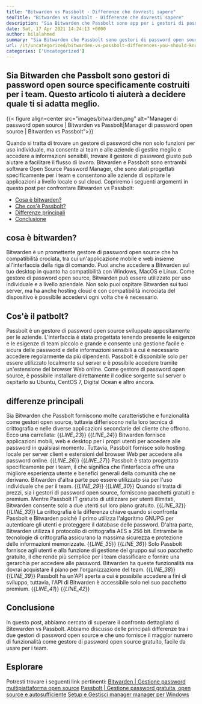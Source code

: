 ```yaml
---
title: "Bitwarden vs Passbolt - Differenze che dovresti sapere" 
seoTitle: "Bitwarden vs Passbolt - Differenze che dovresti sapere" 
description: "Sia Bitwarden che Passbolt sono app per i gestori di password open source creati per i team. Questo articolo ti aiuterà a decidere quale ti si adatta meglio." 
date: Sat, 17 Apr 2021 14:24:13 +0000
author: bilalahmed
summary: "Sia Bitwarden che Passbolt sono gestori di password open source in particolare per i team. Questo articolo ti aiuterà a decidere quale ti si adatta meglio." 
url: /it/uncategorized/bitwarden-vs-passbolt-differences-you-should-know/
categories: ['Uncategorized']
---
```


## Sia Bitwarden che Passbolt sono gestori di password open source specificamente costruiti per i team. Questo articolo ti aiuterà a decidere quale ti si adatta meglio.

{{< figure align=center src="images/bitwarden.png" alt="Manager di password open source | Bitwarden vs Passbolt|Manager di password open source | Bitwarden vs Passbolt">}}

Quando si tratta di trovare un gestore di password che non solo funzioni per uso individuale, ma consente ai team e alle aziende di gestire meglio e accedere a informazioni sensibili, trovare il gestore di password giusto può aiutare a facilitare il flusso di lavoro. Bitwarden e Passbolt sono entrambi software Open Source Password Manager, che sono stati progettati specificamente per i team e consentono alle aziende di ospitare le applicazioni a livello locale o sul cloud. Copriremo i seguenti argomenti in questo post per confrontare Bitwarden vs Passbolt:
  * [Cosa è bitwarden?][1]
  * [Che cos'è Passbolt?][2]
  * [Differenze principali][3]
  * [Conclusione][4]

## **cosa è bitwarden?** 
Bitwarden è un promettente gestore di password open source che ha compatibilità crociata, tra cui un'applicazione mobile e web insieme all'interfaccia della riga di comando. Puoi anche accedere a Bitwarden sul tuo desktop in quanto ha compatibilità con Windows, MacOS e Linux. Come gestore di password open source, Bitwarden può essere utilizzato per uso individuale e a livello aziendale. Non solo puoi ospitare Bitwarden sui tuoi server, ma ha anche hosting cloud e con compatibilità incrociata del dispositivo è possibile accedervi ogni volta che è necessario.

## **Cos'è il patbolt?** 
Passbolt è un gestore di password open source sviluppato appositamente per le aziende. L'interfaccia è stata progettata tenendo presente le esigenze e le esigenze di team piccolo e grande e consente una gestione facile e sicura delle password e delle informazioni sensibili a cui è necessario accedere regolarmente da più dipendenti. Passbolt è disponibile solo per essere utilizzato localmente sul server e è possibile accedere tramite un'estensione del browser Web online. Come gestore di password open source, è possibile installare direttamente il codice sorgente sul server o ospitarlo su Ubuntu, CentOS 7, Digital Ocean e altro ancora.

## **differenze principali** 
Sia Bitwarden che Passbolt forniscono molte caratteristiche e funzionalità come gestori open source, tuttavia differiscono nella loro tecnica di crittografia e nelle diverse applicazioni secondarie del cliente che offrono. Ecco una carrellata:
{{_LINE_23_}}
{{_LINE_24_}}
    Bitwarden fornisce applicazioni mobili, web e desktop per i propri utenti per accedere alle password in qualsiasi momento. Tuttavia, Passbolt fornisce solo hosting locale per server client e estensioni del browser Web per accedere alle password online.
{{_LINE_26_}}
{{_LINE_27_}}
    Passbolt è stato progettato specificamente per i team, il che significa che l'interfaccia offre una migliore esperienza utente e benefici generali della comunità che ne derivano. Bitwarden d'altra parte può essere utilizzato sia per l'uso individuale che per il team.
{{_LINE_29_}}
{{_LINE_30_}}
    Quando si tratta di prezzi, sia i gestori di password open source, forniscono pacchetti gratuiti e premium. Mentre Passbolt IT gratuito di utilizzare per utenti illimitati, Bitwarden consente solo a due utenti sul loro piano gratuito.
{{_LINE_32_}}
{{_LINE_33_}}
    La crittografia è la differenza chiave quando si confronta Passbolt e Bitwarden poiché il primo utilizza l'algoritmo GNUPG per autenticare gli utenti e proteggere il database delle password. D'altra parte, Bitwarden utilizza il protocollo di crittografia AES a 256 bit. Entrambe le tecnologie di crittografia assicurano la massima sicurezza e protezione delle informazioni memorizzate.
{{_LINE_35_}}
{{_LINE_36_}}
    Solo Passbolt fornisce agli utenti e alla funzione di gestione del gruppo sul suo pacchetto gratuito, il che rende più semplice per i team classificare e fornire una gerarchia per accedere alle password. Bitwarden ha queste funzionalità ma dovrai acquistare il piano per l'organizzazione del team.
{{_LINE_38_}}
{{_LINE_39_}}
    Passbolt ha un'API aperta a cui è possibile accedere a fini di sviluppo, tuttavia, l'API di Bitwarden è accessibile solo nel suo pacchetto premium.
{{_LINE_41_}}
{{_LINE_42_}}

## **Conclusione** 
In questo post, abbiamo cercato di superare il confronto dettagliato di Bitewarden vs Passbolt. Abbiamo discusso delle principali differenze tra i due gestori di password open source e che uno fornisce il maggior numero di funzionalità come gestore di password open source gratuito, facile da usare per i team.

## Esplorare
Potresti trovare i seguenti link pertinenti:
[Bitwarden | Gestione password multipiattaforma open source][5]
[Passbolt | Gestione password gratuita, open source e autosufficiente][6]
[Setup e Gestisci manager manager per Windows][7]



[1]: #bitwarden
[2]: #passbolt
[3]: #differences
[4]: #conclusion
[5]: https://products.containerize.com/password-management/bitwarden
[6]: https://products.containerize.com/password-management/passbolt
[7]: https://blog.containerize.com/password-management/setup-manage-keepass-password-manager-for-windows/
